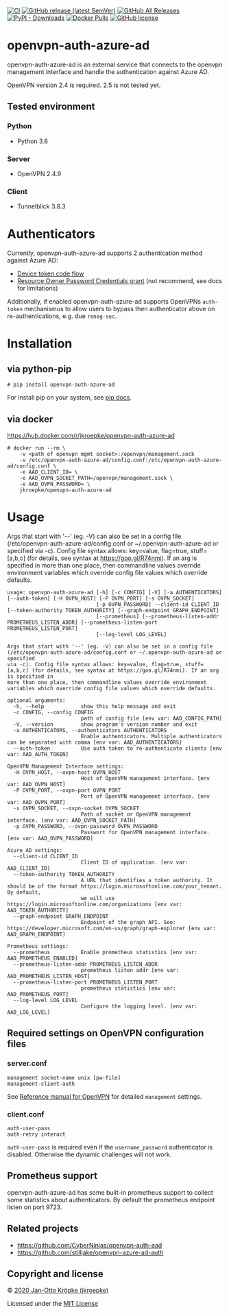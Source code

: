 [![CI](https://github.com/jkroepke/openvpn-auth-azure-ad/workflows/CI/badge.svg)](https://github.com/jkroepke/openvpn-auth-azure-ad/actions?query=workflow%3ACI)
[![GitHub release (latest SemVer)](https://img.shields.io/github/v/release/jkroepke/openvpn-auth-azure-ad?logo=github&sort=semver)](https://github.com/jkroepke/openvpn-auth-azure-ad/releases/latest)
[![GitHub All Releases](https://img.shields.io/github/downloads/jkroepke/openvpn-auth-azure-ad/total?logo=github)](https://github.com/jkroepke/openvpn-auth-azure-ad/releases)
[![PyPI - Downloads](https://img.shields.io/pypi/dm/openvpn-auth-azure-ad)](https://pypi.org/project/openvpn-auth-azure-ad/)
[![Docker Pulls](https://img.shields.io/docker/pulls/jkroepke/openvpn-auth-azure-ad?logo=docker)](https://hub.docker.com/r/jkroepke/openvpn-auth-azure-ad)
[![GitHub license](https://img.shields.io/github/license/jkroepke/openvpn-auth-azure-ad)](https://github.com/jkroepke/openvpn-auth-azure-ad/blob/master/LICENSE.txt)

# openvpn-auth-azure-ad

openvpn-auth-azure-ad is an external service that
connects to the openvpn management interface and handle the authentication against Azure AD.

OpenVPN version 2.4 is required. 2.5 is not tested yet.

## Tested environment

### Python

- Python 3.8

### Server

- OpenVPN 2.4.9

### Client

- Tunnelblick 3.8.3

# Authenticators

Currently, openvpn-auth-azure-ad supports 2 authentication method against Azure AD:

- [Device token code flow](https://docs.microsoft.com/en-us/azure/active-directory/develop/v2-oauth2-device-code)
- [Resource Owner Password Credentials grant](https://docs.microsoft.com/en-us/azure/active-directory/develop/v2-oauth-ropc)
  (not recommend, see docs for limitations)

Additionally, if enabled openvpn-auth-azure-ad supports OpenVPNs `auth-token` mechanismus to allow users to bypass
then authenticator above on re-authentications, e.g. due `reneg-sec`.

# Installation

## via python-pip

```
# pip install openvpn-auth-azure-ad
```

For install pip on your system, see [pip docs](https://pip.pypa.io/en/stable/installing/).

## via docker

https://hub.docker.com/r/jkroepke/openvpn-auth-azure-ad

```
# docker run --rm \
    -v <path of openvpn mgmt socket>:/openvpn/management.sock
    -v /etc/openvpn-auth-azure-ad/config.conf:/etc/openvpn-auth-azure-ad/config.conf \
    -e AAD_CLIENT_ID= \
    -e AAD_OVPN_SOCKET_PATH=/openvpn/management.sock \
    -e AAD_OVPN_PASSWORD= \
    jkroepke/openvpn-auth-azure-ad
```

# Usage

Args that start with '--' (eg. -V) can also be set in a config file (/etc/openvpn-auth-azure-ad/config.conf or ~/.openvpn-auth-azure-ad or
specified via -c). Config file syntax allows: key=value, flag=true, stuff=[a,b,c] (for details, see syntax at https://goo.gl/R74nmi). If an arg is
specified in more than one place, then commandline values override environment variables which override config file values which override defaults.

```
usage: openvpn-auth-azure-ad [-h] [-c CONFIG] [-V] [-a AUTHENTICATORS] [--auth-token] [-H OVPN_HOST] [-P OVPN_PORT] [-s OVPN_SOCKET]
                             [-p OVPN_PASSWORD] --client-id CLIENT_ID [--token-authority TOKEN_AUTHORITY] [--graph-endpoint GRAPH_ENDPOINT]
                             [--prometheus] [--prometheus-listen-addr PROMETHEUS_LISTEN_ADDR] [--prometheus-listen-port PROMETHEUS_LISTEN_PORT]
                             [--log-level LOG_LEVEL]

Args that start with '--' (eg. -V) can also be set in a config file (/etc/openvpn-auth-azure-ad/config.conf or ~/.openvpn-auth-azure-ad or specified
via -c). Config file syntax allows: key=value, flag=true, stuff=[a,b,c] (for details, see syntax at https://goo.gl/R74nmi). If an arg is specified in
more than one place, then commandline values override environment variables which override config file values which override defaults.

optional arguments:
  -h, --help            show this help message and exit
  -c CONFIG, --config CONFIG
                        path of config file [env var: AAD_CONFIG_PATH]
  -V, --version         show program's version number and exit
  -a AUTHENTICATORS, --authenticators AUTHENTICATORS
                        Enable authenticators. Multiple authenticators can be separated with comma [env var: AAD_AUTHENTICATORS]
  --auth-token          Use auth token to re-authenticate clients [env var: AAD_AUTH_TOKEN]

OpenVPN Management Interface settings:
  -H OVPN_HOST, --ovpn-host OVPN_HOST
                        Host of OpenVPN management interface. [env var: AAD_OVPN_HOST]
  -P OVPN_PORT, --ovpn-port OVPN_PORT
                        Port of OpenVPN management interface. [env var: AAD_OVPN_PORT]
  -s OVPN_SOCKET, --ovpn-socket OVPN_SOCKET
                        Path of socket or OpenVPN management interface. [env var: AAD_OVPN_SOCKET_PATH]
  -p OVPN_PASSWORD, --ovpn-password OVPN_PASSWORD
                        Passwort for OpenVPN management interface. [env var: AAD_OVPN_PASSWORD]

Azure AD settings:
  --client-id CLIENT_ID
                        Client ID of application. [env var: AAD_CLIENT_ID]
  --token-authority TOKEN_AUTHORITY
                        A URL that identifies a token authority. It should be of the format https://login.microsoftonline.com/your_tenant. By default,
                        we will use https://login.microsoftonline.com/organizations [env var: AAD_TOKEN_AUTHORITY]
  --graph-endpoint GRAPH_ENDPOINT
                        Endpoint of the graph API. See: https://developer.microsoft.com/en-us/graph/graph-explorer [env var: AAD_GRAPH_ENDPOINT]

Prometheus settings:
  --prometheus          Enable prometheus statistics [env var: AAD_PROMETHEUS_ENABLED]
  --prometheus-listen-addr PROMETHEUS_LISTEN_ADDR
                        prometheus listen addr [env var: AAD_PROMETHEUS_LISTEN_HOST]
  --prometheus-listen-port PROMETHEUS_LISTEN_PORT
                        prometheus statistics [env var: AAD_PROMETHEUS_PORT]
  --log-level LOG_LEVEL
                        Configure the logging level. [env var: AAD_LOG_LEVEL]

```

## Required settings on OpenVPN configuration files

### server.conf

```
management socket-name unix [pw-file]
management-client-auth
```

See [Reference manual for OpenVPN](https://openvpn.net/community-resources/reference-manual-for-openvpn-2-4/)
for detailed `management` settings.

### client.conf

```
auth-user-pass
auth-retry interact
```

`auth-user-pass` is required even if the `username_password` authenticator is disabled. Otherwise the dynamic challenges
will not work.

## Prometheus support

openvpn-auth-azure-ad has some built-in prometheus support to collect some statistics about authenticators. By default
the prometheus endpoint listen on port 9723.

## Related projects

- https://github.com/CyberNinjas/openvpn-auth-aad
- https://github.com/stilljake/openvpn-azure-ad-auth

## Copyright and license

© [2020 Jan-Otto Kröpke (jkroepke)](https://github.com/jkroepke/helm-secrets)

Licensed under the [MIT License](LICENSE.txt)
